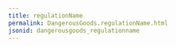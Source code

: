 ```yaml
---
title: regulationName
permalink: DangerousGoods.regulationName.html
jsonid: dangerousgoods_regulationname
---
```

